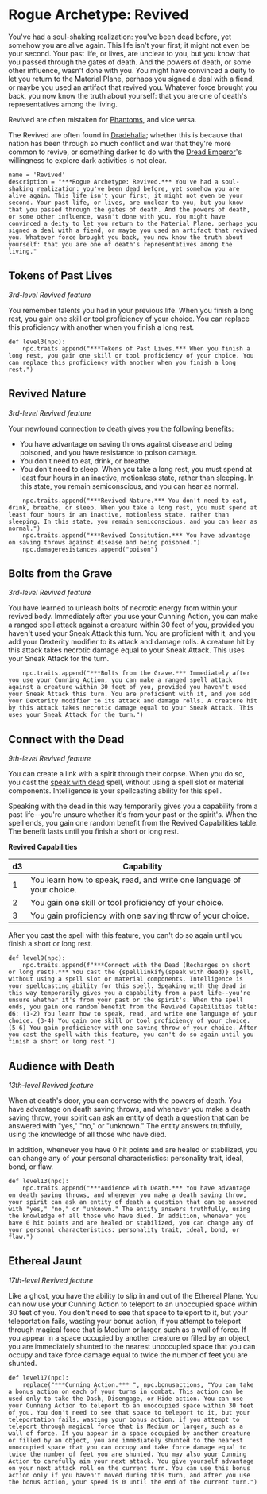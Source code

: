 # Rogue Archetype: Revived
You've had a soul-shaking realization: you've been dead before, yet somehow you are alive again. This life isn't your first; it might not even be your second. Your past life, or lives, are unclear to you, but you know that you passed through the gates of death. And the powers of death, or some other influence, wasn't done with you. You might have convinced a deity to let you return to the Material Plane, perhaps you signed a deal with a fiend, or maybe you used an artifact that revived you. Whatever force brought you back, you now know the truth about yourself: that you are one of death's representatives among the living.

Revived are often mistaken for [Phantoms](Phantoms.md), and vice versa.

The Revived are often found in [Dradehalia](../../Nations/Dradehalia.md); whether this is because that nation has been through so much conflict and war that they're more common to revive, or something darker to do with the [Dread Emperor](/People/DreadEmporer.md)'s willingness to explore dark activities is not clear.

```
name = 'Revived'
description = "***Rogue Archetype: Revived.*** You've had a soul-shaking realization: you've been dead before, yet somehow you are alive again. This life isn't your first; it might not even be your second. Your past life, or lives, are unclear to you, but you know that you passed through the gates of death. And the powers of death, or some other influence, wasn't done with you. You might have convinced a deity to let you return to the Material Plane, perhaps you signed a deal with a fiend, or maybe you used an artifact that revived you. Whatever force brought you back, you now know the truth about yourself: that you are one of death's representatives among the living."
```

## Tokens of Past Lives
*3rd-level Revived feature*

You remember talents you had in your previous life. When you finish a long rest, you gain one skill or tool proficiency of your choice. You can replace this proficiency with another when you finish a long rest.

```
def level3(npc):
    npc.traits.append("***Tokens of Past Lives.*** When you finish a long rest, you gain one skill or tool proficiency of your choice. You can replace this proficiency with another when you finish a long rest.")
```

## Revived Nature
*3rd-level Revived feature*

Your newfound connection to death gives you the following benefits:

* You have advantage on saving throws against disease and being poisoned, and you have resistance to poison damage.
* You don't need to eat, drink, or breathe.
* You don't need to sleep. When you take a long rest, you must spend at least four hours in an inactive, motionless state, rather than sleeping. In this state, you remain semiconscious, and you can hear as normal.

```
    npc.traits.append("***Revived Nature.*** You don't need to eat, drink, breathe, or sleep. When you take a long rest, you must spend at least four hours in an inactive, motionless state, rather than sleeping. In this state, you remain semiconscious, and you can hear as normal.")
    npc.traits.append("***Revived Consitution.*** You have advantage on saving throws against disease and being poisoned.")
    npc.damageresistances.append("poison")
```

## Bolts from the Grave
*3rd-level Revived feature*

You have learned to unleash bolts of necrotic energy from within your revived body. Immediately after you use your Cunning Action, you can make a ranged spell attack against a creature within 30 feet of you, provided you haven't used your Sneak Attack this turn. You are proficient with it, and you add your Dexterity modifier to its attack and damage rolls. A creature hit by this attack takes necrotic damage equal to your Sneak Attack. This uses your Sneak Attack for the turn.

```
    npc.traits.append("***Bolts from the Grave.*** Immediately after you use your Cunning Action, you can make a ranged spell attack against a creature within 30 feet of you, provided you haven't used your Sneak Attack this turn. You are proficient with it, and you add your Dexterity modifier to its attack and damage rolls. A creature hit by this attack takes necrotic damage equal to your Sneak Attack. This uses your Sneak Attack for the turn.")
```

## Connect with the Dead
*9th-level Revived feature*

You can create a link with a spirit through their corpse. When you do so, you cast the [speak with dead](../../Magic/Spells/speak-with-dead.md) spell, without using a spell slot or material components. Intelligence is your spellcasting ability for this spell.

Speaking with the dead in this way temporarily gives you a capability from a past life--you're unsure whether it's from your past or the spirit's. When the spell ends, you gain one random benefit from the Revived Capabilities table. The benefit lasts until you finish a short or long rest.

**Revived Capabilities**

d3 | Capability
-- | -----
1 | You learn how to speak, read, and write one language of your choice.
2 | You gain one skill or tool proficiency of your choice.
3 | You gain proficiency with one saving throw of your choice.
 
After you cast the spell with this feature, you can't do so again until you finish a short or long rest.

```
def level9(npc):
    npc.traits.append(f"***Connect with the Dead (Recharges on short or long rest).*** You cast the {spelllinkify(speak with dead)} spell, without using a spell slot or material components. Intelligence is your spellcasting ability for this spell. Speaking with the dead in this way temporarily gives you a capability from a past life--you're unsure whether it's from your past or the spirit's. When the spell ends, you gain one random benefit from the Revived Capabilities table: d6: (1-2) You learn how to speak, read, and write one language of your choice. (3-4) You gain one skill or tool proficiency of your choice. (5-6) You gain proficiency with one saving throw of your choice. After you cast the spell with this feature, you can't do so again until you finish a short or long rest.")
```

## Audience with Death
*13th-level Revived feature*

When at death's door, you can converse with the powers of death. You have advantage on death saving throws, and whenever you make a death saving throw, your spirit can ask an entity of death a question that can be answered with "yes," "no," or "unknown." The entity answers truthfully, using the knowledge of all those who have died.

In addition, whenever you have 0 hit points and are healed or stabilized, you can change any of your personal characteristics: personality trait, ideal, bond, or flaw.

```
def level13(npc):
    npc.traits.append("***Audience with Death.*** You have advantage on death saving throws, and whenever you make a death saving throw, your spirit can ask an entity of death a question that can be answered with "yes," "no," or "unknown." The entity answers truthfully, using the knowledge of all those who have died. In addition, whenever you have 0 hit points and are healed or stabilized, you can change any of your personal characteristics: personality trait, ideal, bond, or flaw.")
```

## Ethereal Jaunt
*17th-level Revived feature*

Like a ghost, you have the ability to slip in and out of the Ethereal Plane. You can now use your Cunning Action to teleport to an unoccupied space within 30 feet of you. You don't need to see that space to teleport to it, but your teleportation fails, wasting your bonus action, if you attempt to teleport through magical force that is Medium or larger, such as a wall of force. If you appear in a space occupied by another creature or filled by an object, you are immediately shunted to the nearest unoccupied space that you can occupy and take force damage equal to twice the number of feet you are shunted.

```
def level17(npc):
    replace("***Cunning Action.*** ", npc.bonusactions, "You can take a bonus action on each of your turns in combat. This action can be used only to take the Dash, Disengage, or Hide action. You can use your Cunning Action to teleport to an unoccupied space within 30 feet of you. You don't need to see that space to teleport to it, but your teleportation fails, wasting your bonus action, if you attempt to teleport through magical force that is Medium or larger, such as a wall of force. If you appear in a space occupied by another creature or filled by an object, you are immediately shunted to the nearest unoccupied space that you can occupy and take force damage equal to twice the number of feet you are shunted. You may also your Cunning Action to carefully aim your next attack. You give yourself advantage on your next attack roll on the current turn. You can use this bonus action only if you haven't moved during this turn, and after you use the bonus action, your speed is 0 until the end of the current turn.")
```
